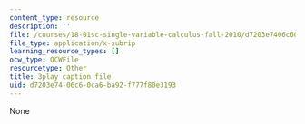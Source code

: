 ```yaml
---
content_type: resource
description: ''
file: /courses/18-01sc-single-variable-calculus-fall-2010/d7203e7406c60ca6ba92f777f80e3193_zUEuKrxgHws.srt
file_type: application/x-subrip
learning_resource_types: []
ocw_type: OCWFile
resourcetype: Other
title: 3play caption file
uid: d7203e74-06c6-0ca6-ba92-f777f80e3193
---
```

None

